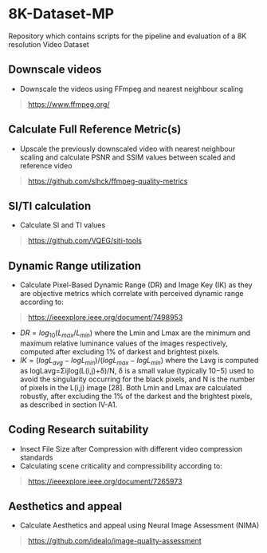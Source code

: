 # 8K-Dataset-MP
Repository which contains scripts for the pipeline and evaluation of a 8K resolution Video Dataset

## Downscale videos
- Downscale the videos using FFmpeg and nearest neighbour scaling
> https://www.ffmpeg.org/

## Calculate Full Reference Metric(s)
- Upscale the previously downscaled video with nearest neighbour scaling and calculate PSNR and SSIM values between scaled and reference video
> https://github.com/slhck/ffmpeg-quality-metrics

## SI/TI calculation
- Calculate SI and TI values
> https://github.com/VQEG/siti-tools

## Dynamic Range utilization
- Calculate Pixel-Based Dynamic Range (DR) and Image Key (IK) as they are objective metrics which correlate with perceived dynamic range according to:
> https://ieeexplore.ieee.org/document/7498953
- $` DR = log_{10} (L_{max} / L_{min} ) `$
where the Lmin and Lmax are the minimum and maximum relative luminance values of the images respectively, computed after excluding 1% of darkest and brightest pixels.
- $` IK = (logL_{avg} - logL_{min}) / (logL_{max} - logL_{min}) `$
where the Lavg is computed as logLavg=Σijlog(L(i,j)+δ)/N, δ is a small value (typically 10−5) used to avoid the singularity occurring for the black pixels, and N is the number of pixels in the L(i,j) image [28]. Both Lmin and Lmax are calculated robustly, after excluding the 1% of the darkest and the brightest pixels, as described in section IV-A1.

## Coding Research suitability
- Insect File Size after Compression with different video compression standards
- Calculating scene criticality and compressibility according to:
> https://ieeexplore.ieee.org/document/7265973

## Aesthetics and appeal
- Calculate Aesthetics and appeal using Neural Image Assessment (NIMA)
> https://github.com/idealo/image-quality-assessment 
